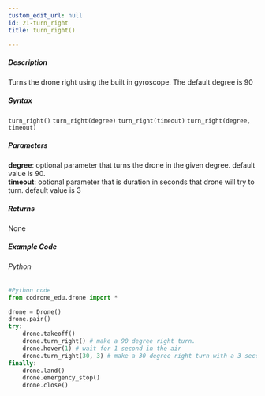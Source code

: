 ```yaml
---
custom_edit_url: null
id: 21-turn_right
title: turn_right()

---
```


##### Description

Turns the drone right using the built in gyroscope. The default degree is 90


##### Syntax
```turn_right()```
```turn_right(degree)```
```turn_right(timeout)```
```turn_right(degree, timeout)```

##### Parameters
**degree**: optional parameter that turns the drone in the given degree. default value is 90. <br /> 
**timeout**: optional parameter that is duration in seconds that drone will try to turn. default value is 3 <br /> 

##### Returns

None

##### Example Code
###### Python
```python
#Python code
from codrone_edu.drone import *

drone = Drone()
drone.pair()
try:
    drone.takeoff()
    drone.turn_right() # make a 90 degree right turn.
    drone.hover(1) # wait for 1 second in the air
    drone.turn_right(30, 3) # make a 30 degree right turn with a 3 second timeout.
finally:
    drone.land()
    drone.emergency_stop()
    drone.close()
```